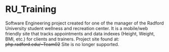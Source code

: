 # RU_Training
Software Engineering project created for one of the manager of the Radford University student wellness and recreation center. It is a mobile/web friendly site that tracks appointments and data indexes (Height, Weight, BMI, etc.)  for clients and trainers.
Project site found at: <strike>php.radford.edu/~Team02</strike> Site is no longer supported.
